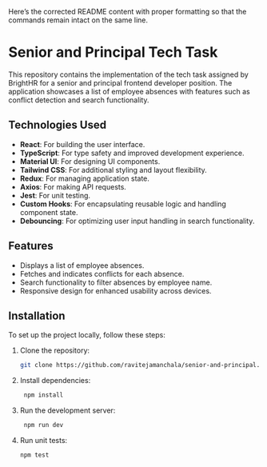 Here’s the corrected README content with proper formatting so that the commands remain intact on the same line.

# Senior and Principal Tech Task

This repository contains the implementation of the tech task assigned by BrightHR for a senior and principal frontend developer position. The application showcases a list of employee absences with features such as conflict detection and search functionality.

## Technologies Used

- **React**: For building the user interface.
- **TypeScript**: For type safety and improved development experience.
- **Material UI**: For designing UI components.
- **Tailwind CSS**: For additional styling and layout flexibility.
- **Redux**: For managing application state.
- **Axios**: For making API requests.
- **Jest**: For unit testing.
- **Custom Hooks**: For encapsulating reusable logic and handling component state.
- **Debouncing**: For optimizing user input handling in search functionality.

## Features

- Displays a list of employee absences.
- Fetches and indicates conflicts for each absence.
- Search functionality to filter absences by employee name.
- Responsive design for enhanced usability across devices.

## Installation

To set up the project locally, follow these steps:

1. Clone the repository:
   ```bash
   git clone https://github.com/ravitejamanchala/senior-and-principal.git 

2. Install dependencies:
   ```bash
    npm install
2. Run the development server:
   ```bash
    npm run dev
2. Run unit tests:
   ```bash 
   npm test
